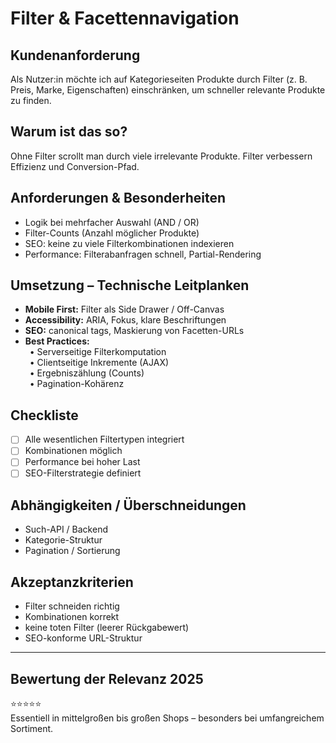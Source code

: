 # Filter & Facettennavigation

## Kundenanforderung  
Als Nutzer:in möchte ich auf Kategorieseiten Produkte durch Filter (z. B. Preis, Marke, Eigenschaften) einschränken, um schneller relevante Produkte zu finden.

## Warum ist das so?  
Ohne Filter scrollt man durch viele irrelevante Produkte. Filter verbessern Effizienz und Conversion-Pfad.

## Anforderungen & Besonderheiten  
- Logik bei mehrfacher Auswahl (AND / OR)  
- Filter-Counts (Anzahl möglicher Produkte)  
- SEO: keine zu viele Filterkombinationen indexieren  
- Performance: Filterabanfragen schnell, Partial-Rendering  

## Umsetzung – Technische Leitplanken  
- **Mobile First:** Filter als Side Drawer / Off-Canvas  
- **Accessibility:** ARIA, Fokus, klare Beschriftungen  
- **SEO:** canonical tags, Maskierung von Facetten-URLs  
- **Best Practices:**  
 • Serverseitige Filterkomputation  
 • Clientseitige Inkremente (AJAX)  
 • Ergebniszählung (Counts)  
 • Pagination-Kohärenz  

## Checkliste  
- [ ] Alle wesentlichen Filtertypen integriert  
- [ ] Kombinationen möglich  
- [ ] Performance bei hoher Last  
- [ ] SEO-Filterstrategie definiert  

## Abhängigkeiten / Überschneidungen  
- Such-API / Backend  
- Kategorie-Struktur  
- Pagination / Sortierung  

## Akzeptanzkriterien  
- Filter schneiden richtig  
- Kombinationen korrekt  
- keine toten Filter (leerer Rückgabewert)  
- SEO-konforme URL-Struktur  

---

## Bewertung der Relevanz 2025  
⭐⭐⭐⭐⭐  
Essentiell in mittelgroßen bis großen Shops – besonders bei umfangreichem Sortiment.  

